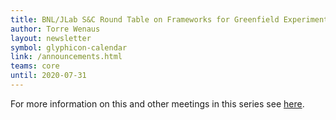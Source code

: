 ```yaml
---
title: BNL/JLab S&C Round Table on Frameworks for Greenfield Experiments, March 10 2020 
author: Torre Wenaus
layout: newsletter
symbol: glyphicon-calendar
link: /announcements.html
teams: core
until: 2020-07-31
---
```


For more information on this and other meetings in this series see [here](/bnl-jlab-roundtable.html).
